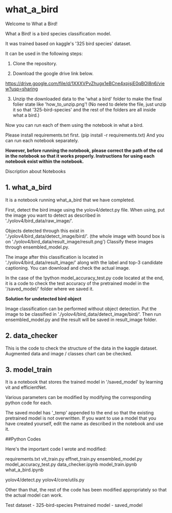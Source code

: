 # what_a_bird

Welcome to What a Bird!

What a Bird! is a bird species classification model.

It was trained based on kaggle's '325 bird species' dataset.

It can be used in the following steps:

1. Clone the repository.

2. Download the google drive link below.

https://drive.google.com/file/d/1XXXVPvZhugx1eBCne4xpjsjE0qBOI8n6/view?usp=sharing

3. Unzip the downloaded data to the 'what a bird' folder to make the final folier state like 'how_to_unzip.png'! (No need to delete the file, just unzip it so that '325-bird-species' and the rest of the folders are all inside what a bird.)

Now you can run each of them using the notebook in what a bird.

Please install requirements.txt first. (pip install -r requirements.txt)
And you can run each notebook separately.

**However, before running the notebook, please correct the path of the cd in the notebook so that it works properly. Instructions for using each notebook exist within the notebook.**

Discription about Notebooks

## 1. what_a_bird

It is a notebook running what_a_bird that we have completed.

First, detect the bird image using the yolov4/detect.py file. When using, put the image you want to detect as described in './yolov4/bird_data/raw_image/'.

Objects detected through this exist in './yolov4/bird_data/detect_image/bird/'.
(the whole image with bound box is on './yolov4/bird_data/result_image/result.png')
Classify these images through ensembled_model.py.

The image after this classification is located in './yolov4/bird_data/result_image/' along with the label and top-3 candidate captioning. You can download and check the actual image.

In the case of the !python model_accuracy_test.py code located at the end, it is a code to check the test accuracy of the pretrained model in the '/saved_model/' folder where we saved it.

**Solution for undetected bird object**

Image classification can be performed without object detection. Put the image to be classified in './yolov4/bird_data/detect_image/bird/'. Then run ensembled_model.py and the result will be saved in result_image folder.

## 2. data_checker

This is the code to check the structure of the data in the kaggle dataset. Augmented data and image / classes chart can be checked.

## 3. model_train

It is a notebook that stores the trained model in '/saved_model' by learning vit and efficientNet.

Various parameters can be modified by modifying the corresponding python code for each.

The saved model has '_temp' appended to the end so that the existing pretrained model is not overwritten. If you want to use a model that you have created yourself, edit the name as described in the notebook and use it.

##Python Codes

Here's the important code I wrote and modified:

requirements.txt
vit_train.py
effnet_train.py
ensembled_model.py
model_accuracy_test.py
data_checker.ipynb
model_train.ipynb
what_a_bird.ipynb

yolov4/detect.py
yolov4/core/utils.py

Other than that, the rest of the code has been modified appropriately so that the actual model can work.

Test dataset - 325-bird-species
Pretrained model - saved_model
